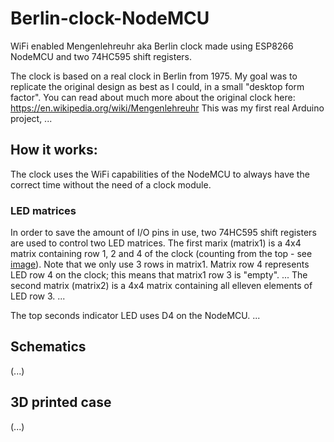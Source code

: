 # Berlin-clock-NodeMCU
WiFi enabled Mengenlehreuhr aka Berlin clock made using ESP8266 NodeMCU and two 74HC595 shift registers.

The clock is based on a real clock in Berlin from 1975. My goal was to replicate the original design as best as I could, in a small "desktop form factor". 
You can read about much more about the original clock here: https://en.wikipedia.org/wiki/Mengenlehreuhr
This was my first real Arduino project, ...

## How it works:
The clock uses the WiFi capabilities of the NodeMCU to always have the correct time without the need of a clock module. 

### LED matrices
In order to save the amount of I/O pins in use, two 74HC595 shift registers are used to control two LED matrices.
The first marix (matrix1) is a 4x4 matrix containing row 1, 2 and 4 of the clock (counting from the top - see [image](https://commons.wikimedia.org/wiki/File:Berlin-Uhr-1650-1705.gif#/media/File:Berlin-Uhr-1650-1705.gif)). Note that we only use 3 rows in matrix1. Matrix row 4 represents LED row 4 on the clock; this means that matrix1 row 3 is "empty".
...
The second matrix (matrix2) is a 4x4 matrix containing all elleven elements of LED row 3. ...

The top seconds indicator LED uses D4 on the NodeMCU. ...

## Schematics
(...)

## 3D printed case
(...)

